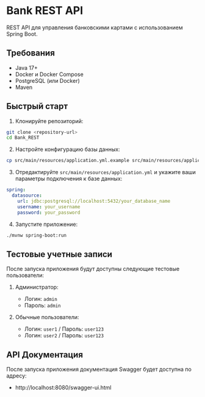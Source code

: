 # Bank REST API

REST API для управления банковскими картами с использованием Spring Boot.

## Требования

- Java 17+
- Docker и Docker Compose
- PostgreSQL (или Docker)
- Maven

## Быстрый старт

1. Клонируйте репозиторий:
```bash
git clone <repository-url>
cd Bank_REST
```

2. Настройте конфигурацию базы данных:
```bash
cp src/main/resources/application.yml.example src/main/resources/application.yml
```

3. Отредактируйте `src/main/resources/application.yml` и укажите ваши параметры подключения к базе данных:
```yaml
spring:
  datasource:
    url: jdbc:postgresql://localhost:5432/your_database_name
    username: your_username
    password: your_password
```

4. Запустите приложение:
```bash
./mvnw spring-boot:run
```

## Тестовые учетные записи

После запуска приложения будут доступны следующие тестовые пользователи:

1. Администратор:
   - Логин: `admin`
   - Пароль: `admin`

2. Обычные пользователи:
   - Логин: `user1` / Пароль: `user123`
   - Логин: `user2` / Пароль: `user123`

## API Документация

После запуска приложения документация Swagger будет доступна по адресу:
- http://localhost:8080/swagger-ui.html